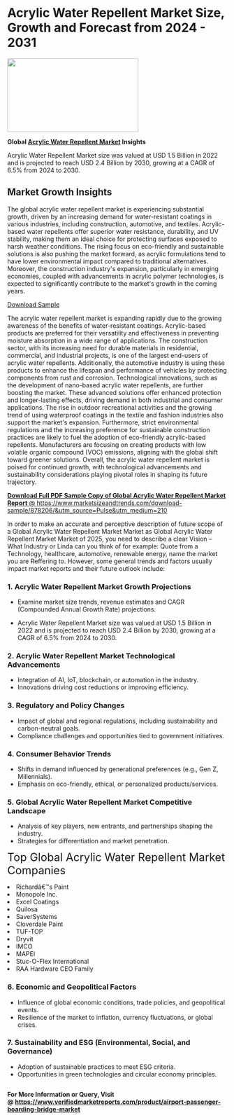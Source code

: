 <H1>Acrylic Water Repellent Market Size, Growth and Forecast from 2024 - 2031</H1><img class="aligncenter size-medium wp-image-584254" src="https://thirdeyenews.in/wp-content/uploads/2024/09/Global-Market-Research-300x168.jpeg" alt="" width="300" height="168" /><p><strong>Global&nbsp;<a href="https://www.marketsizeandtrends.com/download-sample/878206/&amp;utm_source=Pulse&amp;utm_medium=210">Acrylic Water Repellent Market</a> Insights</strong></p><p>Acrylic Water Repellent Market size was valued at USD 1.5 Billion in 2022 and is projected to reach USD 2.4 Billion by 2030, growing at a CAGR of 6.5% from 2024 to 2030.</p><p><h2>Market Growth Insights</h2> <p>The global acrylic water repellent market is experiencing substantial growth, driven by an increasing demand for water-resistant coatings in various industries, including construction, automotive, and textiles. Acrylic-based water repellents offer superior water resistance, durability, and UV stability, making them an ideal choice for protecting surfaces exposed to harsh weather conditions. The rising focus on eco-friendly and sustainable solutions is also pushing the market forward, as acrylic formulations tend to have lower environmental impact compared to traditional alternatives. Moreover, the construction industry's expansion, particularly in emerging economies, coupled with advancements in acrylic polymer technologies, is expected to significantly contribute to the market's growth in the coming years.</p> <p><a href="#">Download Sample</a></p> <p>The acrylic water repellent market is expanding rapidly due to the growing awareness of the benefits of water-resistant coatings. Acrylic-based products are preferred for their versatility and effectiveness in preventing moisture absorption in a wide range of applications. The construction sector, with its increasing need for durable materials in residential, commercial, and industrial projects, is one of the largest end-users of acrylic water repellents. Additionally, the automotive industry is using these products to enhance the lifespan and performance of vehicles by protecting components from rust and corrosion. Technological innovations, such as the development of nano-based acrylic water repellents, are further boosting the market. These advanced solutions offer enhanced protection and longer-lasting effects, driving demand in both industrial and consumer applications. The rise in outdoor recreational activities and the growing trend of using waterproof coatings in the textile and fashion industries also support the market's expansion. Furthermore, strict environmental regulations and the increasing preference for sustainable construction practices are likely to fuel the adoption of eco-friendly acrylic-based repellents. Manufacturers are focusing on creating products with low volatile organic compound (VOC) emissions, aligning with the global shift toward greener solutions. Overall, the acrylic water repellent market is poised for continued growth, with technological advancements and sustainability considerations playing pivotal roles in shaping its future trajectory.</p> <p><a href="#"></p><p><span class=""><strong>Download Full PDF Sample Copy of Global Acrylic Water Repellent Market Report</strong> @ <a href="https://www.marketsizeandtrends.com/download-sample/878206/&amp;utm_source=Pulse&amp;utm_medium=210" target="_blank">https://www.marketsizeandtrends.com/download-sample/878206/&amp;utm_source=Pulse&amp;utm_medium=210</a></span></p><p>In order to make an accurate and perceptive description of future scope of a Global&nbsp;Acrylic Water Repellent Market Market as Global&nbsp;Acrylic Water Repellent Market Market of 2025, you need to describe a clear Vision &ndash; What Industry or Linda can you think of for example: Quote from a Technology, healthcare, automotive, renewable energy, name the market you are Reffering to. However, some general trends and factors usually impact market reports and their future outlook include:</p><h3>1.&nbsp;<strong>Acrylic Water Repellent Market Growth Projections</strong></h3><ul><li>Examine market size trends, revenue estimates and CAGR (Compounded Annual Growth Rate) projections.</li><li><p>Acrylic Water Repellent Market size was valued at USD 1.5 Billion in 2022 and is projected to reach USD 2.4 Billion by 2030, growing at a CAGR of 6.5% from 2024 to 2030.</p></li></ul><h3>2.&nbsp;<strong>Acrylic Water Repellent Market Technological Advancements</strong></h3><ul><li>Integration of AI, IoT, blockchain, or automation in the industry.</li><li>Innovations driving cost reductions or improving efficiency.</li></ul><h3>3.&nbsp;<strong>Regulatory and Policy Changes</strong></h3><ul><li>Impact of global and regional regulations, including sustainability and carbon-neutral goals.</li><li>Compliance challenges and opportunities tied to government initiatives.</li></ul><h3>4.&nbsp;<strong>Consumer Behavior Trends</strong></h3><ul><li>Shifts in demand influenced by generational preferences (e.g., Gen Z, Millennials).</li><li>Emphasis on eco-friendly, ethical, or personalized products/services.</li></ul><h3>5.&nbsp;<strong>Global Acrylic Water Repellent Market Competitive Landscape</strong></h3><ul><li>Analysis of key players, new entrants, and partnerships shaping the industry.</li><li>Strategies for differentiation and market penetration.</li></ul><p data-pm-slice="1 1 []"><span style="color: inherit; font-family: inherit; font-size: 25px;">Top Global Acrylic Water Repellent Market Companies</span></p><div class="" data-test-id=""><p><li>Richardâ€™s Paint</li><li> Monopole Inc.</li><li> Excel Coatings</li><li> Quilosa</li><li> SaverSystems</li><li> Cloverdale Paint</li><li> TUF-TOP</li><li> Dryvit</li><li> IMCO</li><li> MAPEI</li><li> Stuc-O-Flex International</li><li> RAA Hardware CEO Family</li></p></div><h3>6.&nbsp;<strong>Economic and Geopolitical Factors</strong></h3><ul><li>Influence of global economic conditions, trade policies, and geopolitical events.</li><li>Resilience of the market to inflation, currency fluctuations, or global crises.</li></ul><h3>7.&nbsp;<strong>Sustainability and ESG (Environmental, Social, and Governance)</strong></h3><ul><li>Adoption of sustainable practices to meet ESG criteria.</li><li>Opportunities in green technologies and circular economy principles.</li></ul><h2><strong style="font-size: 14px;">For More Information or Query, Visit @&nbsp;</strong><a style="background-color: #ffffff; font-size: 14px;" href="https://www.marketsizeandtrends.com/report/acrylic-water-repellent-market/" target="_blank">https://www.verifiedmarketreports.com/product/airport-passenger-boarding-bridge-market</a></h2>
